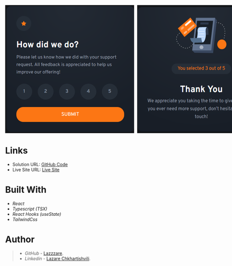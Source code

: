 <div style="display: flex; flex-direction: row;">

  <!-- First Image -->
  <img src="./src/assets/README-Image1.PNG" alt="First Image" width={300px} height={300px}  style="margin-right: 10px;">

  <!-- Second Image -->
  <img src="./src/assets/README-Image2.PNG" width={300px} height={300px} alt="Second Image">
</div>

# Links

- Solution URL: [GitHub Code]('https://github.com/Lazzzare/InteractiveRatingComponent-React-')
- Live Site URL: [Live Site]('https://64d00fc3dad64a06542baa79--grand-rabanadas-8c608d.netlify.app/')

# Built With

- _React_
- _Typescript (TSX)_
- _React Hooks (useState)_
- _TailwindCss_

# Author

> - _GitHub_ - [Lazzzare](https://github.com/Lazzzare).
> - _Linkedin_ - [Lazare Chkhartishvili](https://www.linkedin.com/in/lazare-chkhartishvili-0a6434235/).
